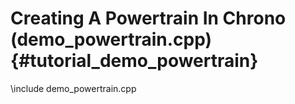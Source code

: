 Creating A Powertrain In Chrono (demo_powertrain.cpp) {#tutorial_demo_powertrain}
==========================

\include demo_powertrain.cpp
